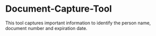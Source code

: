 # Document-Capture-Tool

This tool captures important information to identify the person name, document number and expiration date.

